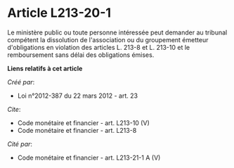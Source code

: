 # Article L213-20-1

Le ministère public ou toute personne intéressée peut demander au tribunal compétent la dissolution de l'association ou du
groupement émetteur d'obligations en violation des articles L. 213-8 et L. 213-10 et le remboursement sans délai des
obligations émises.

**Liens relatifs à cet article**

_Créé par_:

  - Loi n°2012-387 du 22 mars 2012 - art. 23

_Cite_:

  - Code monétaire et financier - art. L213-10 (V)
  - Code monétaire et financier - art. L213-8

_Cité par_:

  - Code monétaire et financier - art. L213-21-1 A (V)
